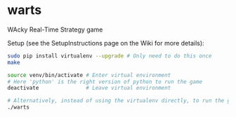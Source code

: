 # warts

WAcky Real-Time Strategy game

Setup (see the SetupInstructions page on the Wiki for more details):

```bash
sudo pip install virtualenv --upgrade # Only need to do this once
make

source venv/bin/activate # Enter virtual environment
# Here 'python' is the right version of python to run the game
deactivate               # Leave virtual environment

# Alternatively, instead of using the virtualenv directly, to run the game:
./warts
```

